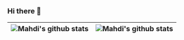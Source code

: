 ### Hi there 👋

<!--
**mahdizareeii/mahdizareeii** is a ✨ _special_ ✨ repository because its `README.md` (this file) appears on your GitHub profile.

Here are some ideas to get you started:

- 🔭 I’m currently working on ...
- 🌱 I’m currently learning ...
- 👯 I’m looking to collaborate on ...
- 🤔 I’m looking for help with ...
- 💬 Ask me about ...
- 📫 How to reach me: ...
- 😄 Pronouns: ...
- ⚡ Fun fact: ...
-->

| ![Mahdi's github stats](https://github-readme-stats.vercel.app/api?username=mahdizareeii&show_icons=true&theme=dracula&title_color=4caf50&icon_color=ffb74d&hide_title=false) | ![Mahdi's github stats](https://github-readme-stats.vercel.app/api/top-langs/?username=mahdizareeii&layout=compact&theme=dracula&title_color=FFFFFF) |
| --- | --- |
